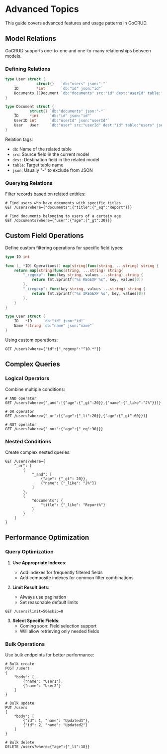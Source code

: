 # Advanced Topics

This guide covers advanced features and usage patterns in GoCRUD.

## Model Relations

GoCRUD supports one-to-one and one-to-many relationships between models.

### Defining Relations

```go
type User struct {
    _         struct{}   `db:"users" json:"-"`
    ID        *int       `db:"id" json:"id"`
    Documents []Document `db:"documents" src:"id" dest:"userId" table:"documents" json:"-"`  // One-to-many
}

type Document struct {
    _      struct{} `db:"documents" json:"-"`
    ID     *int     `db:"id" json:"id"`
    UserID int      `db:"userId" json:"userId"`
    User   User     `db:"user" src:"userId" dest:"id" table:"users" json:"-"`    // One-to-one
}
```

Relation tags:

-   `db`: Name of the related table
-   `src`: Source field in the current model
-   `dest`: Destination field in the related model
-   `table`: Target table name
-   `json`: Usually "-" to exclude from JSON

### Querying Relations

Filter records based on related entities:

```http
# Find users who have documents with specific titles
GET /users?where={"documents":{"title":{"_eq":"Report"}}}

# Find documents belonging to users of a certain age
GET /documents?where={"user":{"age":{"_gt":30}}}
```

## Custom Field Operations

Define custom filtering operations for specific field types:

```go
type ID int

func (_ *ID) Operations() map[string]func(string, ...string) string {
    return map[string]func(string, ...string) string{
        "_regexp": func(key string, values ...string) string {
            return fmt.Sprintf("%s REGEXP %s", key, values[0])
        },
        "_iregexp": func(key string, values ...string) string {
            return fmt.Sprintf("%s IREGEXP %s", key, values[0])
        },
    }
}

type User struct {
    ID   *ID     `db:"id" json:"id"`
    Name *string `db:"name" json:"name"`
}
```

Using custom operations:

```http
GET /users?where={"id":{"_regexp":"^10.*"}}
```

## Complex Queries

### Logical Operators

Combine multiple conditions:

```http
# AND operator
GET /users?where={"_and":[{"age":{"_gt":20}},{"name":{"_like":"J%"}}]}

# OR operator
GET /users?where={"_or":[{"age":{"_lt":20}},{"age":{"_gt":60}}]}

# NOT operator
GET /users?where={"_not":{"age":{"_eq":30}}}
```

### Nested Conditions

Create complex nested queries:

```http
GET /users?where={
    "_or": [
        {
            "_and": [
                {"age": {"_gt": 20}},
                {"name": {"_like": "J%"}}
            ]
        },
        {
            "documents": {
                "title": {"_like": "Report%"}
            }
        }
    ]
}
```

## Performance Optimization

### Query Optimization

1. **Use Appropriate Indexes**:

    - Add indexes for frequently filtered fields
    - Add composite indexes for common filter combinations

2. **Limit Result Sets**:
    - Always use pagination
    - Set reasonable default limits

```http
GET /users?limit=50&skip=0
```

3. **Select Specific Fields**:
    - Coming soon: Field selection support
    - Will allow retrieving only needed fields

### Bulk Operations

Use bulk endpoints for better performance:

```http
# Bulk create
POST /users
{
    "body": [
        {"name": "User1"},
        {"name": "User2"}
    ]
}

# Bulk update
PUT /users
{
    "body": [
        {"id": 1, "name": "Updated1"},
        {"id": 2, "name": "Updated2"}
    ]
}

# Bulk delete
DELETE /users?where={"age":{"_lt":18}}
```
